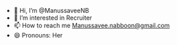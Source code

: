 - 👋 Hi, I’m @ManussaveeNB
- 👀 I’m interested in Recruiter
- 📫 How to reach me Manussavee.nabboon@gmail.com
- 😄 Pronouns: Her


<!---
ManussaveeNB/ManussaveeNB is a ✨ special ✨ repository because its `README.md` (this file) appears on your GitHub profile.
You can click the Preview link to take a look at your changes.
--->
